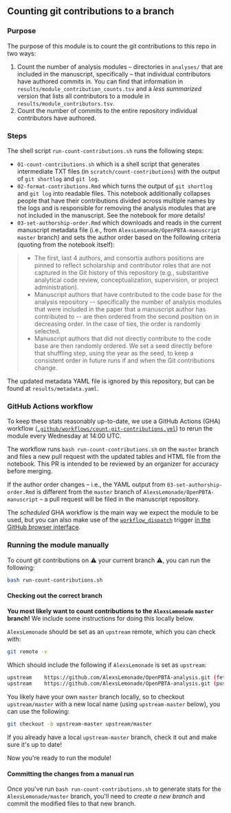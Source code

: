 ## Counting git contributions to a branch

### Purpose

The purpose of this module is to count the git contributions to this repo in two ways:

1. Count the number of analysis modules – directories in `analyses/` that are included in the manuscript, specifically – that individual contributors have authored commits in. 
  You can find that information in `results/module_contribution_counts.tsv` and a _less summarized_ version that lists all contributors to a module in `results/module_contributors.tsv`.
2. Count the number of commits to the entire repository individual contributors have authored.

### Steps

The shell script `run-count-contributions.sh` runs the following steps:

* `01-count-contributions.sh` which is a shell script that generates intermediate TXT files (in `scratch/count-contributions`) with the output of `git shortlog` and `git log`.
* `02-format-contributions.Rmd` which turns the output of `git shortlog` and `git log` into readable files. 
This notebook additionally collapses people that have their contributions divided across multiple names by the logs and is responsible for removing the analysis modules that are not included in the manuscript. 
See the notebook for more details!
* `03-set-authorship-order.Rmd` which downloads and reads in the current manuscript metadata file (i.e., from `AlexsLemonade/OpenPBTA-manuscript` `master` branch) and sets the author order based on the following criteria (quoting from the notebook itself):

> * The first, last 4 authors, and consortia authors positions are pinned to reflect scholarship and contributor roles that are not captured in the Git history of this repository (e.g., substantive analytical code review, conceptualization, supervision, or project administration).
> * Manuscript authors that have contributed to the code base for the analysis repository -- specifically the number of analysis modules that were included in the paper that a manuscript author has contributed to -- are then ordered from the second position on in decreasing order.
> In the case of ties, the order is randomly selected.
> * Manuscript authors that did not directly contribute to the code base are then randomly ordered. 
> We set a seed directly before that shuffling step, using the year as the seed, to keep a consistent order in future runs if and when the Git contributions change.

The updated metadata YAML file is ignored by this repository, but can be found at `results/metadata.yaml`.

### GitHub Actions workflow

To keep these stats reasonably up-to-date, we use a GitHub Actions (GHA) workflow ([`.github/workflows/count-git-contributions.yml`](https://github.com/AlexsLemonade/OpenPBTA-analysis/blob/master/.github/workflows/count-git-contributions.yml)) to rerun the module every Wednesday at 14:00 UTC.

The workflow runs `bash run-count-contributions.sh` on the `master` branch and files a new pull request with the updated tables and HTML file from the notebook.
This PR is intended to be reviewed by an organizer for accuracy before merging.

If the author order changes – i.e., the YAML output from `03-set-authorship-order.Rmd` is different from the `master` branch of `AlexsLemonade/OpenPBTA-manuscript` – a pull request will be filed in the manuscript repository.

The _scheduled_ GHA workflow is the main way we expect the module to be used, but you can also make use of the [`workflow_dispatch`](https://docs.github.com/en/actions/using-workflows/events-that-trigger-workflows#workflow_dispatch)  trigger [in the GitHub browser interface](https://docs.github.com/en/actions/managing-workflow-runs/manually-running-a-workflow).

### Running the module manually

To count git contributions on :warning: your current branch :warning:, you can run the following:

```sh
bash run-count-contributions.sh
```

#### Checking out the correct branch

**You most likely want to count contributions to the `AlexsLemonade` `master` branch!**
We include some instructions for doing this locally below.

`AlexsLemonade` should be set as an `upstream` remote, which you can check with:

```sh
git remote -v
```

Which should include the following if `AlexsLemonade` is set as `upstream`:

```sh
upstream	https://github.com/AlexsLemonade/OpenPBTA-analysis.git (fetch)
upstream	https://github.com/AlexsLemonade/OpenPBTA-analysis.git (push)
```

You likely have your own `master` branch locally, so to checkout `upstream/master` with a new local name (using `upstream-master` below), you can use the following:

```sh
git checkout -b upstream-master upstream/master
```

If you already have a local `upstream-master` branch, check it out and make sure it's up to date!

Now you're ready to run the module!

#### Committing the changes from a manual run

Once you've run `bash run-count-contributions.sh` to generate stats for the `AlexsLemonade/master` branch, you'll need to _create a new branch_ and commit the modified files to that new branch.

